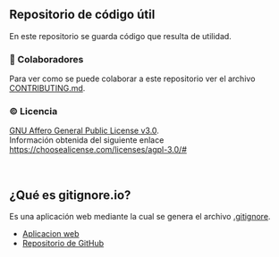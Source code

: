 ## Repositorio de código útil
En este repositorio se guarda código que resulta de utilidad.

### :busts_in_silhouette: Colaboradores
Para ver como se puede colaborar a este repositorio ver el archivo [CONTRIBUTING.md](Colaboradores/CONTRIBUTING.md).

### :copyright: Licencia
[GNU Affero General Public License v3.0](LICENSE.md).
<br>Información obtenida del siguiente enlace https://choosealicense.com/licenses/agpl-3.0/#

<br>

## ¿Qué es gitignore.io?
Es una aplicación web mediante la cual se genera el archivo [.gitignore](https://help.github.com/articles/ignoring-files/).
* [Aplicacion web](https://gitignore.io)
* [Repositorio de GitHub](https://github.com/joeblau/gitignore.io)

